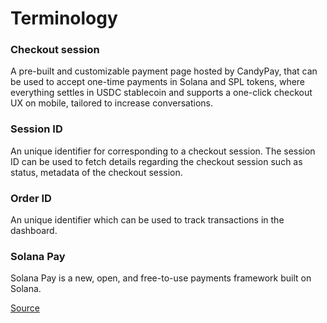 # Terminology

### Checkout session

A pre-built and customizable payment page hosted by CandyPay, that can be used to accept one-time payments in Solana and SPL tokens, where everything settles in USDC stablecoin and supports a one-click checkout UX on mobile, tailored to increase conversations.

### Session ID

An unique identifier for corresponding to a checkout session. The session ID can be used to fetch details regarding the checkout session such as status, metadata of the checkout session.

### Order ID

An unique identifier which can be used to track transactions in the dashboard.

### Solana Pay

Solana Pay is a new, open, and free-to-use payments framework built on Solana.

[Source](https://solanapay.com/)
